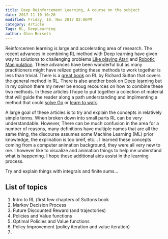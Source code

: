 ```yaml
---
title: Deep Reinforcement Learning, A course on the subject 
date: 2017-11-10 10:20
modified: Friday, 10. Nov 2017 02:06PM 
category: Article
Tags: RL, DeepLearning
author: Glen Berseth
---
```


Reinforcemen learning is large and accelerating area of research. The recent advances in combining RL method with Deep learning have given way to solutions to challenging problems [Like playing Atari](https://www.nature.com/articles/nature14236) and [Robotic Manipulation](https://www.bloomberg.com/features/2015-preschool-for-robots/). These advances have been wonderful but as many practitioners might have relized getting these methods to work together is less than trivial. There is a [great book](http://incompleteideas.net/sutton/book/the-book.html) on RL by Richard Sutton that covers the general method in RL. There is also another book on [Deep learning](http://www.deeplearningbook.org/) but in my opinon there my never be enoug recources on how to combine these two methods. In these articles I hope to put together a colection of material that will guide the reader along a path understanding and implimenting a method that could [solve Go](https://research.googleblog.com/2016/01/alphago-mastering-ancient-game-of-go.html) or [learn to walk](http://www.cs.ubc.ca/~van/papers/2017-TOG-deepLoco/index.html). 

A large goal of these articles is to try and explain the concepts in relatively simple terms. When broken down into small parts RL can be very understandable. However, There can be much confusion in the area for a number of reasons, many definitions have multiple names that are all the same thing, the discourse assumes some Machine Learning (ML) prior knowledge, the explination is too breif, etc... I learned these concepts coming from a computer animation background, they were all very new to me. I however like to visualize and animation things to help me understand what is happening. I hope these additional aids assist in the learning process.


Try and explain things with integrals and finite sums...

## List of topics 

1. Intro to RL (first few chapters of Suttons book
1. Markov Decision Process
1. Future Discounted Reward (and trajectories)
1. Policies and Value functions
1. Optimal Policies and Value functions
1. Policy Improvement (policy iteration and value iteration)
1. 

